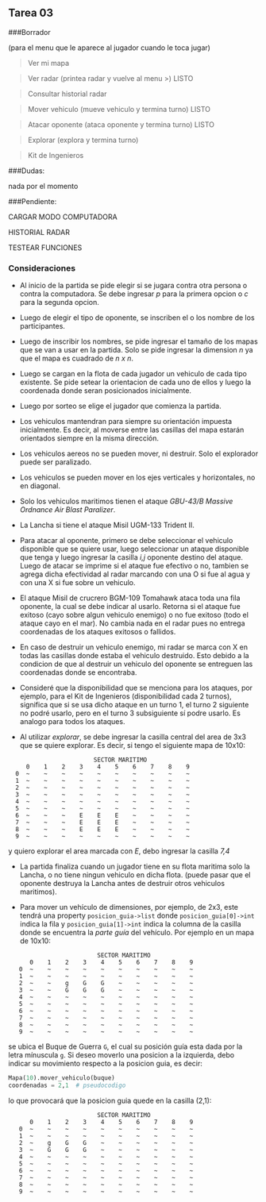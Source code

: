 ﻿## Tarea 03

###Borrador

(para el menu que le aparece al jugador cuando le toca jugar)

>Ver mi mapa

>Ver radar (printea radar y vuelve al menu >) LISTO

>Consultar historial radar

>Mover vehiculo (mueve vehiculo y termina turno) LISTO

>Atacar oponente (ataca oponente y termina turno) LISTO

>Explorar (explora y termina turno)

>Kit de Ingenieros






###Dudas:

nada por el momento



###Pendiente:

CARGAR MODO COMPUTADORA

HISTORIAL RADAR

TESTEAR FUNCIONES


### Consideraciones

* Al inicio de la partida se pide elegir si se jugara contra otra persona o contra la computadora.
Se debe ingresar *p* para la primera opcion o *c* para la segunda opcion.


* Luego de elegir el tipo de oponente, se inscriben el o los nombre de los participantes.


* Luego de inscribir los nombres, se pide ingresar el tamaño de los mapas que se van a usar en la partida.
Solo se pide ingresar la dimension *n* ya que el mapa es cuadrado de *n x n*.


* Luego se cargan en la flota de cada jugador un vehiculo de cada tipo existente. Se pide setear la orientacion 
de cada uno de ellos y luego la coordenada donde seran posicionados inicialmente.


* Luego por sorteo se elige el jugador que comienza la partida.


* Los vehiculos mantendran para siempre su orientación impuesta inicialmente. Es decir, al moverse 
entre las casillas del mapa estarán orientados siempre en la misma dirección.


* Los vehiculos aereos no se pueden mover, ni destruir. Solo el explorador puede ser paralizado.


* Los vehiculos se pueden mover en los ejes verticales y horizontales, no en diagonal.


* Solo los vehiculos maritimos tienen el ataque *GBU-43/B Massive Ordnance Air Blast Paralizer*.


* La Lancha si tiene el ataque Misil UGM-133 Trident II.


* Para atacar al oponente, primero se debe seleccionar el vehiculo disponible que se quiere usar, luego
seleccionar un ataque disponible que tenga y luego ingresar la casilla *i,j* oponente destino del ataque.
Luego de atacar se imprime si el ataque fue efectivo o no, tambien se agrega dicha efectividad al radar 
marcando con una O si fue al agua y con una X si fue sobre un vehiculo.


* El ataque Misil de crucrero BGM-109 Tomahawk ataca toda una fila oponente, la cual se debe indicar al 
usarlo. Retorna si el ataque fue exitoso (cayo sobre algun vehiculo enemigo) o no fue exitoso (todo el
ataque cayo en el mar). No cambia nada en el radar pues no entrega coordenadas de los ataques exitosos o fallidos.


* En caso de destruir un vehiculo enemigo, mi radar se marca con X en todas las casillas donde estaba el vehiculo destruido.
Esto debido a la condicion de que al destruir un vehiculo del oponente se entreguen las coordenadas donde se encontraba.


* Consideré que la disponibilidad que se menciona para los ataques, por ejemplo, para el Kit de Ingenieros
(disponibilidad cada 2 turnos), significa que si se usa dicho ataque en un turno 1, el turno 2 siguiente no podré
usarlo, pero en el turno 3 subsiguiente sí podre usarlo. Es analogo para todos los ataques.


* Al utilizar *explorar*, se debe ingresar la casilla central del area de 3x3 que se quiere explorar.
Es decir, si tengo el siguiente mapa de 10x10:
 ```
                         SECTOR MARITIMO
      0    1    2    3    4    5    6    7    8    9  
   0  ~    ~    ~    ~    ~    ~    ~    ~    ~    ~     
   1  ~    ~    ~    ~    ~    ~    ~    ~    ~    ~     
   2  ~    ~    ~    ~    ~    ~    ~    ~    ~    ~     
   3  ~    ~    ~    ~    ~    ~    ~    ~    ~    ~     
   4  ~    ~    ~    ~    ~    ~    ~    ~    ~    ~     
   5  ~    ~    ~    ~    ~    ~    ~    ~    ~    ~     
   6  ~    ~    ~    E    E    E    ~    ~    ~    ~     
   7  ~    ~    ~    E    E    E    ~    ~    ~    ~     
   8  ~    ~    ~    E    E    E    ~    ~    ~    ~     
   9  ~    ~    ~    ~    ~    ~    ~    ~    ~    ~     
```
y quiero explorar el area marcada con *E*, debo ingresar la casilla *7,4*

* La partida finaliza cuando un jugador tiene en su flota maritima solo la Lancha, o no tiene ningun vehiculo en dicha flota.
(puede pasar que el oponente destruya la Lancha antes de destruir otros vehiculos maritimos).


* Para mover un vehículo de dimensiones, por ejemplo, de 2x3, este tendrá una property
```posicion_guia->list``` donde ```posicion_guia[0]->int``` indica la fila y ```posicion_guia[1]->int``` 
indica la columna de la casilla donde se encuentra la *parte guía* del vehículo. 
Por ejemplo en un mapa de 10x10:
```
                         SECTOR MARITIMO
      0    1    2    3    4    5    6    7    8    9  
   0  ~    ~    ~    ~    ~    ~    ~    ~    ~    ~     
   1  ~    ~    ~    ~    ~    ~    ~    ~    ~    ~     
   2  ~    ~    g    G    G    ~    ~    ~    ~    ~     
   3  ~    ~    G    G    G    ~    ~    ~    ~    ~     
   4  ~    ~    ~    ~    ~    ~    ~    ~    ~    ~     
   5  ~    ~    ~    ~    ~    ~    ~    ~    ~    ~     
   6  ~    ~    ~    ~    ~    ~    ~    ~    ~    ~     
   7  ~    ~    ~    ~    ~    ~    ~    ~    ~    ~     
   8  ~    ~    ~    ~    ~    ~    ~    ~    ~    ~     
   9  ~    ~    ~    ~    ~    ~    ~    ~    ~    ~     
```
se ubica el Buque de Guerra ```G```, el cual su posición guía esta dada por la letra mínuscula ```g```.
Si deseo moverlo una posicion a la izquierda, debo indicar su movimiento respecto a la posicion guia, es decir:
```python
Mapa(10).mover_vehiculo(buque)
coordenadas = 2,1  # pseudocodigo
```
lo que provocará que la posicion guia quede en la casilla (2,1):
```
                         SECTOR MARITIMO
      0    1    2    3    4    5    6    7    8    9
   0  ~    ~    ~    ~    ~    ~    ~    ~    ~    ~ 
   1  ~    ~    ~    ~    ~    ~    ~    ~    ~    ~     
   2  ~    g    G    G    ~    ~    ~    ~    ~    ~     
   3  ~    G    G    G    ~    ~    ~    ~    ~    ~     
   4  ~    ~    ~    ~    ~    ~    ~    ~    ~    ~     
   5  ~    ~    ~    ~    ~    ~    ~    ~    ~    ~     
   6  ~    ~    ~    ~    ~    ~    ~    ~    ~    ~     
   7  ~    ~    ~    ~    ~    ~    ~    ~    ~    ~     
   8  ~    ~    ~    ~    ~    ~    ~    ~    ~    ~     
   9  ~    ~    ~    ~    ~    ~    ~    ~    ~    ~     

```